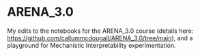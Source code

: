 # ARENA_3.0

My edits to the notebooks for the ARENA_3.0 course (details here: https://github.com/callummcdougall/ARENA_3.0/tree/main), and a playground for Mechanistic Interpretability experimentation.
